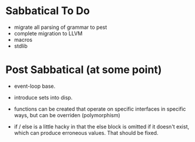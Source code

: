 # Sabbatical To Do
* migrate all parsing of grammar to pest
* complete migration to LLVM
* macros
* stdlib

# Post Sabbatical (at some point)
* event-loop base.


* introduce sets into disp.
* functions can be created that operate on specific interfaces in specific ways, but can be overriden (polymorphism)
* if / else is a little hacky in that the else block is omitted if it doesn't exist,
  which can produce erroneous values. That should be fixed.
